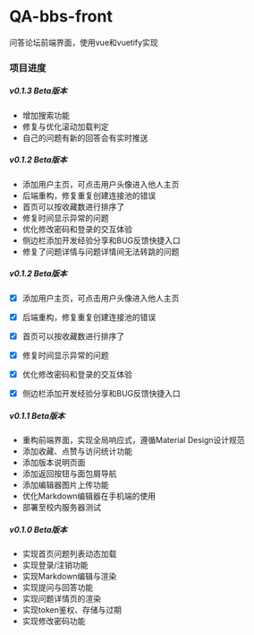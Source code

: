 # QA-bbs-front
问答论坛前端界面，使用vue和vuetify实现

### 项目进度

##### v0.1.3 Beta版本
- 增加搜索功能
- 修复与优化滚动加载判定
- 自己的问题有新的回答会有实时推送


##### v0.1.2 Beta版本
- 添加用户主页，可点击用户头像进入他人主页
- 后端重构，修复重复创建连接池的错误
- 首页可以按收藏数进行排序了
- 修复时间显示异常的问题
- 优化修改密码和登录的交互体验
- 侧边栏添加开发经验分享和BUG反馈快捷入口
- 修复了问题详情与问题详情间无法转跳的问题


##### v0.1.2 Beta版本
- [x] 添加用户主页，可点击用户头像进入他人主页
- [x] 后端重构，修复重复创建连接池的错误
- [x] 首页可以按收藏数进行排序了
- [x] 修复时间显示异常的问题
- [x] 优化修改密码和登录的交互体验
- [x] 侧边栏添加开发经验分享和BUG反馈快捷入口


##### v0.1.1 Beta版本
- 重构前端界面，实现全局响应式，遵循Material Design设计规范
- 添加收藏、点赞与访问统计功能
- 添加版本说明页面
- 添加返回按钮与面包屑导航
- 添加编辑器图片上传功能
- 优化Markdown编辑器在手机端的使用
- 部署至校内服务器测试


##### v0.1.0 Beta版本
- 实现首页问题列表动态加载
- 实现登录/注销功能
- 实现Markdown编辑与渲染
- 实现提问与回答功能
- 实现问题详情页的渲染
- 实现token鉴权、存储与过期
- 实现修改密码功能
